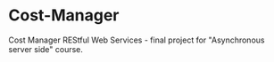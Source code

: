 # Cost-Manager
Cost Manager REStful Web Services - final project for "Asynchronous server side" course.
